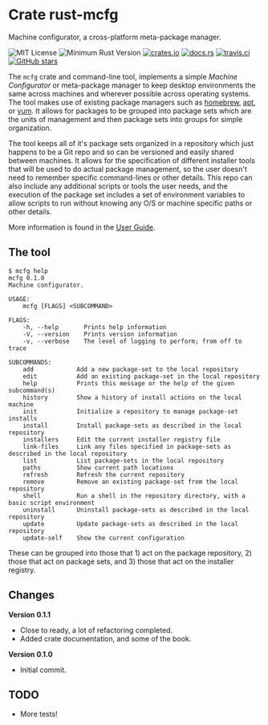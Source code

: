 # Crate rust-mcfg

Machine configurator, a cross-platform meta-package manager.

![MIT License](https://img.shields.io/badge/license-mit-118811.svg)
![Minimum Rust Version](https://img.shields.io/badge/Min%20Rust-1.34-green.svg)
[![crates.io](https://img.shields.io/crates/v/mcfg.svg)](https://crates.io/crates/mcfg)
[![docs.rs](https://docs.rs/mcfg/badge.svg)](https://docs.rs/mcfg)
[![travis.ci](https://travis-ci.org/johnstonskj/rust-mcfg.svg?branch=master)](https://travis-ci.org/johnstonskj/rust-mcfg)
[![GitHub stars](https://img.shields.io/github/stars/johnstonskj/rust-mcfg.svg)](https://github.com/johnstonskj/rust-mcfg/stargazers)

The `mcfg` crate and command-line tool, implements a simple *Machine Configurator* or meta-package manager to keep
desktop environments the same across machines and wherever possible across operating systems. The tool makes use of
existing package managers such as [homebrew](https://brew.sh/), [apt](https://en.wikipedia.org/wiki/APT_(software)),
or [yum](https://en.wikipedia.org/wiki/Yum_(software)). It allows for packages to be grouped into package sets which
are the units of management and then package sets into groups for simple organization.

The tool keeps all of it's package sets organized in a repository which just happens to be a Git repo and so can
be versioned and easily shared between machines. It allows for the specification of different installer tools that
will be used to do actual package management, so the user doesn't need to remember specific command-lines or other
details. This repo can also include any additional scripts or tools the user needs, and the execution of the package
set includes a set of environment variables to allow scripts to run without knowing any O/S or machine specific
paths or other details.

More information is found in the [User Guide](https://simonkjohnston.life/rust-mcfg/).
  
## The tool

```text
$ mcfg help
mcfg 0.1.0
Machine configurator.

USAGE:
    mcfg [FLAGS] <SUBCOMMAND>

FLAGS:
    -h, --help       Prints help information
    -V, --version    Prints version information
    -v, --verbose    The level of logging to perform; from off to trace

SUBCOMMANDS:
    add            Add a new package-set to the local repository
    edit           Add an existing package-set in the local repository
    help           Prints this message or the help of the given subcommand(s)
    history        Show a history of install actions on the local machine
    init           Initialize a repository to manage package-set installs
    install        Install package-sets as described in the local repository
    installers     Edit the current installer registry file
    link-files     Link any files specified in package-sets as described in the local repository
    list           List package-sets in the local repository
    paths          Show current path locations
    refresh        Refresh the current repository
    remove         Remove an existing package-set from the local repository
    shell          Run a shell in the repository directory, with a basic script environment
    uninstall      Uninstall package-sets as described in the local repository
    update         Update package-sets as described in the local repository
    update-self    Show the current configuration
```

These can be grouped into those that 1) act on the package repository, 2) those that act on package sets, and 3) those
that act on the installer registry.

## Changes

**Version 0.1.1**

* Close to ready, a lot of refactoring completed.
* Added crate documentation, and some of the book.

**Version 0.1.0**

* Initial commit.

## TODO

* More tests!
